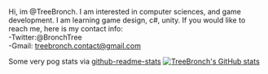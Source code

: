 Hi, im @TreeBronch. I am interested in computer sciences, and game development.
I am learning game design, c#, unity.
If you would like to reach me, here is my contact info:  
-Twitter:@BronchTree  
-Gmail: treebronch.contact@gmail.com  

Some very pog stats via [github-readme-stats]('https://github.com/anuraghazra/github-readme-stats')
[![TreeBronch's GitHub stats](https://github-readme-stats.vercel.app/api?username=treebronch)](https://github.com/anuraghazra/github-readme-stats)



<!---
TreeBronch/TreeBronch is a ✨ special ✨ repository because its `README.md` (this file) appears on your GitHub profile.
You can click the Preview link to take a look at your changes.
--->
